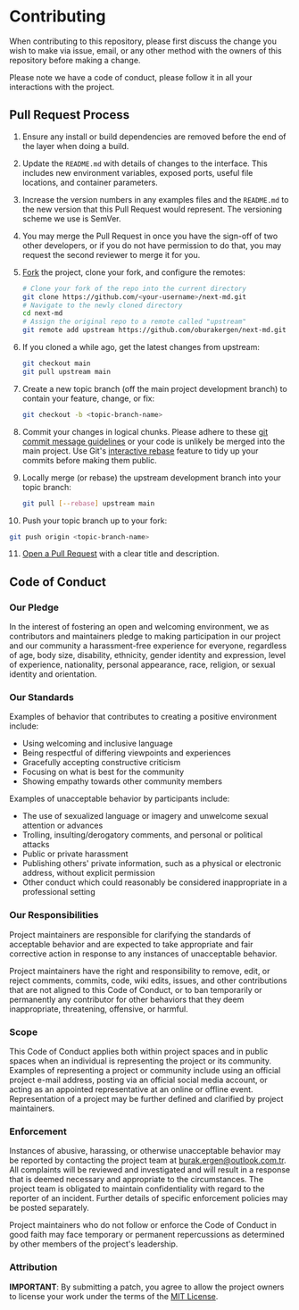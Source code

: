 # Contributing

When contributing to this repository, please first discuss the change you wish to make via issue, email, or any other method with the owners of this repository before making a change.

Please note we have a code of conduct, please follow it in all your interactions with the project.

## Pull Request Process

1. Ensure any install or build dependencies are removed before the end of the layer when doing a build.
2. Update the `README.md` with details of changes to the interface. This includes new environment variables, exposed ports, useful file locations, and container parameters.
3. Increase the version numbers in any examples files and the `README.md` to the new version that this Pull Request would represent. The versioning scheme we use is SemVer.
4. You may merge the Pull Request in once you have the sign-off of two other developers, or if you do not have permission to do that, you may request the second reviewer to merge it for you.
5. [Fork](https://help.github.com/articles/fork-a-repo/) the project, clone your
   fork, and configure the remotes:
    ```bash
   # Clone your fork of the repo into the current directory
   git clone https://github.com/<your-username>/next-md.git
   # Navigate to the newly cloned directory
   cd next-md
   # Assign the original repo to a remote called "upstream"
   git remote add upstream https://github.com/oburakergen/next-md.git
    ```
6. If you cloned a while ago, get the latest changes from upstream:
    ```bash
   git checkout main
   git pull upstream main
   ```

7. Create a new topic branch (off the main project development branch) to
   contain your feature, change, or fix:

   ```bash
   git checkout -b <topic-branch-name>
   ```

8. Commit your changes in logical chunks. Please adhere to these [git commit
   message guidelines](http://tbaggery.com/2008/04/19/a-note-about-git-commit-messages.html)
   or your code is unlikely be merged into the main project. Use Git's
   [interactive rebase](https://help.github.com/articles/about-git-rebase/)
   feature to tidy up your commits before making them public.

9. Locally merge (or rebase) the upstream development branch into your topic branch:

   ```bash
   git pull [--rebase] upstream main
   ```

10. Push your topic branch up to your fork:

   ```bash
   git push origin <topic-branch-name>
   ```

11. [Open a Pull Request](https://help.github.com/articles/using-pull-requests/)
   with a clear title and description.

## Code of Conduct

### Our Pledge

In the interest of fostering an open and welcoming environment, we as contributors and maintainers pledge to making participation in our project and our community a harassment-free experience for everyone, regardless of age, body size, disability, ethnicity, gender identity and expression, level of experience, nationality, personal appearance, race, religion, or sexual identity and orientation.

### Our Standards

Examples of behavior that contributes to creating a positive environment include:

- Using welcoming and inclusive language
- Being respectful of differing viewpoints and experiences
- Gracefully accepting constructive criticism
- Focusing on what is best for the community
- Showing empathy towards other community members

Examples of unacceptable behavior by participants include:

- The use of sexualized language or imagery and unwelcome sexual attention or advances
- Trolling, insulting/derogatory comments, and personal or political attacks
- Public or private harassment
- Publishing others' private information, such as a physical or electronic address, without explicit permission
- Other conduct which could reasonably be considered inappropriate in a professional setting

### Our Responsibilities

Project maintainers are responsible for clarifying the standards of acceptable behavior and are expected to take appropriate and fair corrective action in response to any instances of unacceptable behavior.

Project maintainers have the right and responsibility to remove, edit, or reject comments, commits, code, wiki edits, issues, and other contributions that are not aligned to this Code of Conduct, or to ban temporarily or permanently any contributor for other behaviors that they deem inappropriate, threatening, offensive, or harmful.

### Scope

This Code of Conduct applies both within project spaces and in public spaces when an individual is representing the project or its community. Examples of representing a project or community include using an official project e-mail address, posting via an official social media account, or acting as an appointed representative at an online or offline event. Representation of a project may be further defined and clarified by project maintainers.

### Enforcement

Instances of abusive, harassing, or otherwise unacceptable behavior may be reported by contacting the project team at burak.ergen@outlook.com.tr. All complaints will be reviewed and investigated and will result in a response that is deemed necessary and appropriate to the circumstances. The project team is obligated to maintain confidentiality with regard to the reporter of an incident. Further details of specific enforcement policies may be posted separately.

Project maintainers who do not follow or enforce the Code of Conduct in good faith may face temporary or permanent repercussions as determined by other members of the project's leadership.

### Attribution

**IMPORTANT**: By submitting a patch, you agree to allow the project owners to license your work under the terms of the [MIT License](LICENSE.txt).
